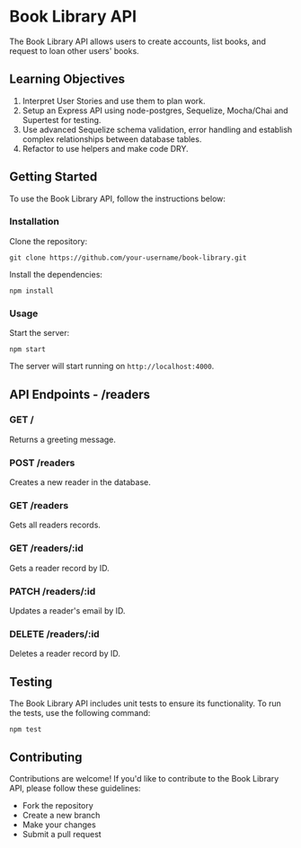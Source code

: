 <h1>Book Library API</h1>
<p>The Book Library API allows users to create accounts, list books, and request to loan other users' books.</p>

<h2>Learning Objectives</h2>
<ol>
  <li>Interpret User Stories and use them to plan work.</li>
  <li>Setup an Express API using node-postgres, Sequelize, Mocha/Chai and Supertest for testing.</li>
  <li>Use advanced Sequelize schema validation, error handling and establish complex relationships between database tables.</li>
  <li>Refactor to use helpers and make code DRY.</li>
</ol>

<h2>Getting Started</h2>
<p>To use the Book Library API, follow the instructions below:</p>

<h3>Installation</h3>
<p>Clone the repository:</p>
<pre><code>git clone https://github.com/your-username/book-library.git</code></pre>

<p>Install the dependencies:</p>
<pre><code>npm install</code></pre>

<h3>Usage</h3>
<p>Start the server:</p>
<pre><code>npm start</code></pre>

<p>The server will start running on <code>http://localhost:4000</code>.</p>

<h2>API Endpoints - /readers</h2>

<h3>GET /</h3>
<p>Returns a greeting message.</p>

<h3>POST /readers</h3>
<p>Creates a new reader in the database.</p>

<h3>GET /readers</h3>
<p>Gets all readers records.</p>

<h3>GET /readers/:id</h3>
<p>Gets a reader record by ID.</p>

<h3>PATCH /readers/:id</h3>
<p>Updates a reader's email by ID.</p>

<h3>DELETE /readers/:id</h3>
<p>Deletes a reader record by ID.</p>

<h2>Testing</h2>
<p>The Book Library API includes unit tests to ensure its functionality. To run the tests, use the following command:</p>
<pre><code>npm test</code></pre>

<h2>Contributing</h2>
<p>Contributions are welcome! If you'd like to contribute to the Book Library API, please follow these guidelines:</p>
<ul>
  <li>Fork the repository</li>
  <li>Create a new branch</li>
  <li>Make your changes</li>
  <li>Submit a pull request</li>
</ul>

